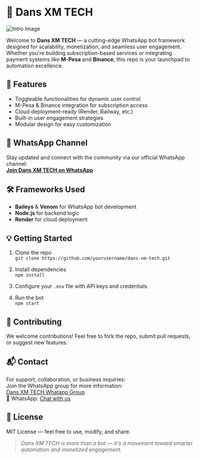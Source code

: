 # 🧠 Dans XM TECH

![Intro Image](https://www.youtube.com/watch?v=gklo0DUX0vU) <!-- Replace with a hosted image URL if needed -->

Welcome to **Dans XM TECH** — a cutting-edge WhatsApp bot framework designed for scalability, monetization, and seamless user engagement. Whether you're building subscription-based services or integrating payment systems like **M-Pesa** and **Binance**, this repo is your launchpad to automation excellence.

## 🚀 Features

- Toggleable functionalities for dynamic user control
- M-Pesa & Binance integration for subscription access
- Cloud deployment-ready (Render, Railway, etc.)
- Built-in user engagement strategies
- Modular design for easy customization

## 📱 WhatsApp Channel

Stay updated and connect with the community via our official WhatsApp channel:  
**[Join Dans XM TECH on WhatsApp](https://wa.me/254757717976)**

## 🛠 Frameworks Used

- **Baileys** & **Venom** for WhatsApp bot development
- **Node.js** for backend logic
- **Render** for cloud deployment

## 💡 Getting Started

1. Clone the repo  
   `git clone https://github.com/yourusername/dans-xm-tech.git`

2. Install dependencies  
   `npm install`

3. Configure your `.env` file with API keys and credentials

4. Run the bot  
   `npm start`

## 🤝 Contributing

We welcome contributions! Feel free to fork the repo, submit pull requests, or suggest new features.

## 📬 Contact

For support, collaboration, or business inquiries:  
Join the WhatsApp group for more information:  
[Dans XM TECH Whatapp Group](https://chat.whatsapp.com/E5t51Meb0knLqHBRbQweLk)  
📱 WhatsApp: [Chat with us](https://wa.me/254757717976)

## 🧭 License

MIT License — feel free to use, modify, and share.

> _Dans XM TECH is more than a bot — it's a movement toward smarter automation and monetized engagement._
